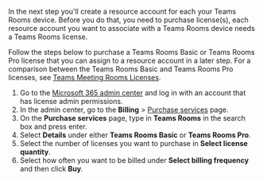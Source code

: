 
In the next step you'll create a resource account for each your Teams Rooms device. Before you do that, you need to purchase license(s), each resource account you want to associate with a Teams Rooms device needs a Teams Rooms license.

Follow the steps below to purchase a Teams Rooms Basic or Teams Rooms Pro license that you can assign to a resource account in a later step. For a comparison between the Teams Rooms Basic and Teams Rooms Pro licenses, see [Teams Meeting Rooms Licenses](../rooms/rooms-licensing.md).

1. Go to the [Microsoft 365 admin center](https://go.microsoft.com/fwlink/p/?linkid=2024339) and log in with an account that has license admin permissions.
1. In the admin center, go to the **Billing** > [Purchase services](https://go.microsoft.com/fwlink/p/?linkid=868433) page.
1. On the **Purchase services** page, type in **Teams Rooms** in the search box and press enter.
1. Select **Details** under either **Teams Rooms Basic** or **Teams Rooms Pro**.
1. Select the number of licenses you want to purchase in **Select license quantity**.
1. Select how often you want to be billed under **Select billing frequency** and then click **Buy**.
